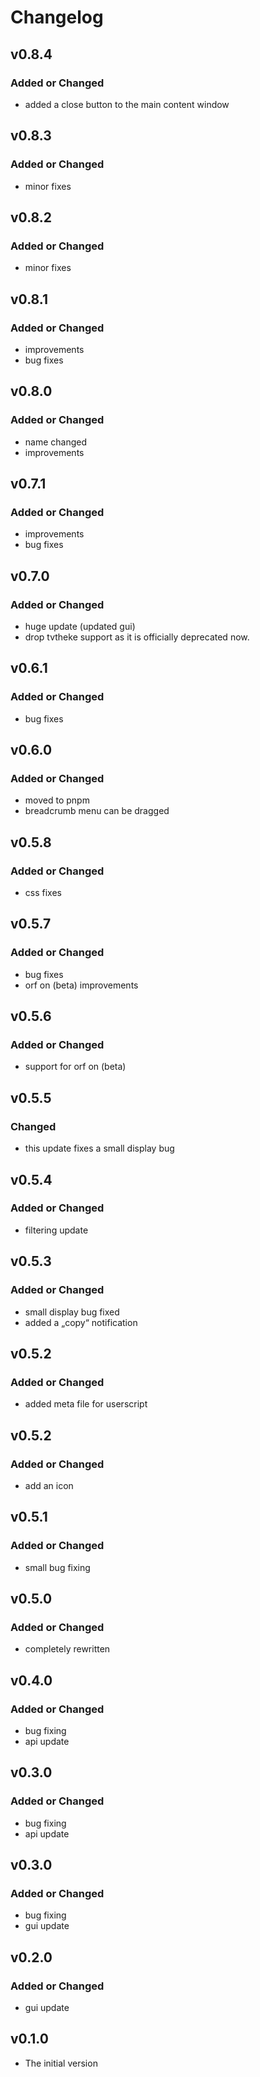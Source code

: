 # Changelog

## v0.8.4
### Added or Changed
- added a close button to the main content window

## v0.8.3
### Added or Changed
- minor fixes

## v0.8.2
### Added or Changed
- minor fixes

## v0.8.1
### Added or Changed
- improvements
- bug fixes

## v0.8.0
### Added or Changed
- name changed
- improvements

## v0.7.1
### Added or Changed
- improvements
- bug fixes

## v0.7.0
### Added or Changed
- huge update (updated gui)
- drop tvtheke support as it is officially deprecated now.

## v0.6.1
### Added or Changed
- bug fixes

## v0.6.0
### Added or Changed
- moved to pnpm
- breadcrumb menu can be dragged

## v0.5.8
### Added or Changed
- css fixes

## v0.5.7
### Added or Changed
- bug fixes
- orf on (beta) improvements

## v0.5.6
### Added or Changed
- support for orf on (beta)

## v0.5.5
### Changed
- this update fixes a small display bug

## v0.5.4
### Added or Changed
- filtering update

## v0.5.3
### Added or Changed
- small display bug fixed
- added a „copy“ notification

## v0.5.2
### Added or Changed
- added meta file for userscript

## v0.5.2
### Added or Changed
- add an icon

## v0.5.1
### Added or Changed
- small bug fixing

## v0.5.0
### Added or Changed
- completely rewritten

## v0.4.0
### Added or Changed
- bug fixing
- api update

## v0.3.0
### Added or Changed
- bug fixing
- api update

## v0.3.0
### Added or Changed
- bug fixing
- gui update

## v0.2.0
### Added or Changed
- gui update

## v0.1.0
- The initial version
